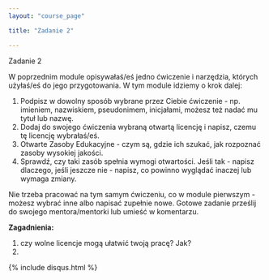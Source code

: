 ```yaml
---
layout: "course_page"

title: "Zadanie 2"

---
```


<div class="text-center screen-title">
Zadanie 2
</div>

<div class="screen-content">
  <p>
  W poprzednim module opisywałaś/eś jedno ćwiczenie i narzędzia, których użyłaś/eś do jego przygotowania. W tym module idziemy o krok dalej:
  </p>
  
  <p>
  <ol>
<li class="number">Podpisz w dowolny sposób wybrane przez Ciebie ćwiczenie - np. imieniem, nazwiskiem, pseudonimem, inicjałami, możesz też nadać mu tytuł lub nazwę.</li>
<li class="number">Dodaj do swojego ćwiczenia wybraną otwartą licencję i napisz, czemu tę licencję wybrałaś/eś.</li>
<li class="number">Otwarte Zasoby Edukacyjne - czym są, gdzie ich szukać, jak rozpoznać zasoby wysokiej jakości.</li>
<li class="number">Sprawdź, czy taki zasób spełnia wymogi otwartości. Jeśli tak - napisz dlaczego, jeśli jeszcze nie - napisz, co powinno wyglądać inaczej lub wymaga zmiany.</li>
</ol>
  </p>
  
  <p>
  Nie trzeba pracować na tym samym ćwiczeniu, co w module pierwszym - możesz wybrać inne albo napisać zupełnie nowe. Gotowe zadanie prześlij do swojego mentora/mentorki lub umieść w komentarzu.
  </p>

<p>
  <strong>Zagadnienia:</strong>
  </p>
  <p>
  <ol>
<li class="number">czy wolne licencje mogą ułatwić twoją pracę? Jak?</li>
<li class="number"></li>
</ol>
  </p>

</div> 

{% include disqus.html %}
